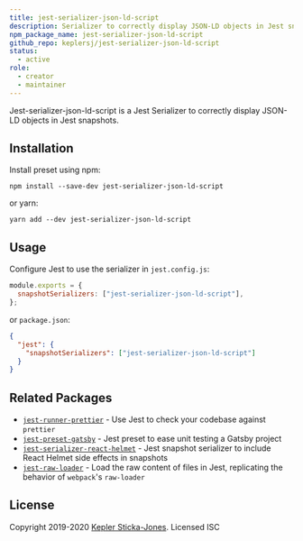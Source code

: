 ```yaml
---
title: jest-serializer-json-ld-script
description: Serializer to correctly display JSON-LD objects in Jest snapshots
npm_package_name: jest-serializer-json-ld-script
github_repo: keplersj/jest-serializer-json-ld-script
status:
  - active
role:
  - creator
  - maintainer
---
```


Jest-serializer-json-ld-script is a Jest Serializer to correctly display JSON-LD objects in Jest snapshots.

## Installation

Install preset using npm:

```shell
npm install --save-dev jest-serializer-json-ld-script
```

or yarn:

```shell
yarn add --dev jest-serializer-json-ld-script
```

## Usage

Configure Jest to use the serializer in `jest.config.js`:

```js
module.exports = {
  snapshotSerializers: ["jest-serializer-json-ld-script"],
};
```

or `package.json`:

```json
{
  "jest": {
    "snapshotSerializers": ["jest-serializer-json-ld-script"]
  }
}
```

## Related Packages

- [`jest-runner-prettier`](https://github.com/keplersj/jest-runner-prettier) - Use Jest to check your codebase against `prettier`
- [`jest-preset-gatsby`](https://github.com/keplersj/jest-preset-gatsby) - Jest preset to ease unit testing a Gatsby project
- [`jest-serializer-react-helmet`](https://github.com/keplersj/jest-serializer-react-helmet) - Jest snapshot serializer to include React Helmet side effects in snapshots
- [`jest-raw-loader`](https://github.com/keplersj/jest-raw-loader) - Load the raw content of files in Jest, replicating the behavior of `webpack`'s `raw-loader`

## License

Copyright 2019-2020 [Kepler Sticka-Jones](https://keplersj.com/). Licensed ISC

